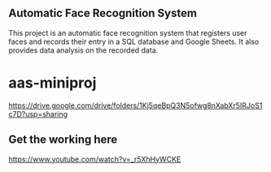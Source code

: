 ## Automatic Face Recognition System
This project is an automatic face recognition system that registers user faces and records their entry in a SQL database and Google Sheets. It also provides data analysis on the recorded data.
# aas-miniproj
https://drive.google.com/drive/folders/1Kj5qeBpQ3N5ofwg8nXabXr5IRJoS1c7D?usp=sharing

## Get the working here
https://www.youtube.com/watch?v=_r5XhHyWCKE








